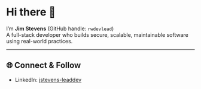 # Hi there 👋  
I’m **Jim Stevens** (GitHub handle: `rwdevlead`)  
A full-stack developer who builds secure, scalable, maintainable software using real-world practices.  

---

## 🌐 Connect & Follow

- LinkedIn: [jstevens-leaddev](https://www.linkedin.com/in/jstevens-leaddev)  
 

